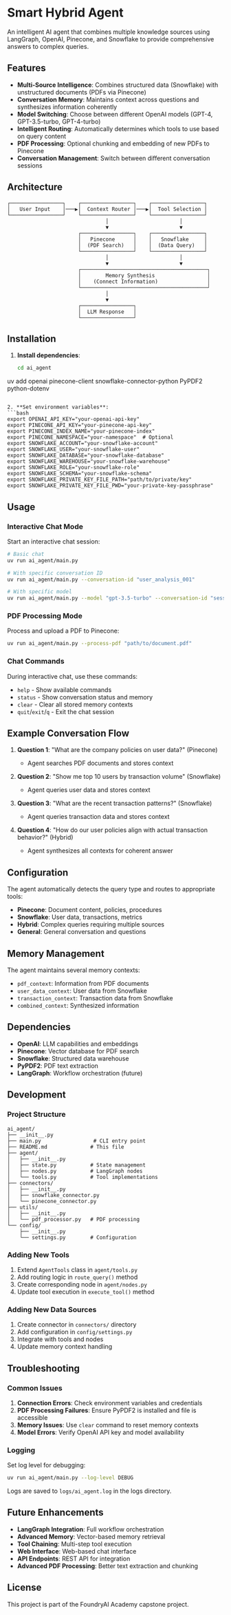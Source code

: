 # Smart Hybrid Agent

An intelligent AI agent that combines multiple knowledge sources using LangGraph, OpenAI, Pinecone, and Snowflake to provide comprehensive answers to complex queries.

## Features

- **Multi-Source Intelligence**: Combines structured data (Snowflake) with unstructured documents (PDFs via Pinecone)
- **Conversation Memory**: Maintains context across questions and synthesizes information coherently
- **Model Switching**: Choose between different OpenAI models (GPT-4, GPT-3.5-turbo, GPT-4-turbo)
- **Intelligent Routing**: Automatically determines which tools to use based on query content
- **PDF Processing**: Optional chunking and embedding of new PDFs to Pinecone
- **Conversation Management**: Switch between different conversation sessions

## Architecture

```
┌─────────────────┐    ┌─────────────────┐    ┌─────────────────┐
│   User Input    │───▶│  Context Router │───▶│  Tool Selection │
└─────────────────┘    └─────────────────┘    └─────────────────┘
                                │                       │
                                ▼                       ▼
                       ┌─────────────────┐    ┌─────────────────┐
                       │   Pinecone      │    │   Snowflake     │
                       │  (PDF Search)   │    │  (Data Query)   │
                       └─────────────────┘    └─────────────────┘
                                │                       │
                                ▼                       ▼
                       ┌─────────────────────────────────────────┐
                       │        Memory Synthesis                 │
                       │    (Connect Information)                │
                       └─────────────────────────────────────────┘
                                │
                                ▼
                       ┌─────────────────┐
                       │  LLM Response   │
                       └─────────────────┘
```

## Installation

1. **Install dependencies**:
   ```bash
   cd ai_agent
uv add openai pinecone-client snowflake-connector-python PyPDF2 python-dotenv
   ```

2. **Set environment variables**:
   ```bash
   export OPENAI_API_KEY="your-openai-api-key"
   export PINECONE_API_KEY="your-pinecone-api-key"
   export PINECONE_INDEX_NAME="your-pinecone-index"
   export PINECONE_NAMESPACE="your-namespace"  # Optional
   export SNOWFLAKE_ACCOUNT="your-snowflake-account"
   export SNOWFLAKE_USER="your-snowflake-user"
   export SNOWFLAKE_DATABASE="your-snowflake-database"
   export SNOWFLAKE_WAREHOUSE="your-snowflake-warehouse"
   export SNOWFLAKE_ROLE="your-snowflake-role"
   export SNOWFLAKE_SCHEMA="your-snowflake-schema"
   export SNOWFLAKE_PRIVATE_KEY_FILE_PATH="path/to/private/key"
   export SNOWFLAKE_PRIVATE_KEY_FILE_PWD="your-private-key-passphrase"
   ```

## Usage

### Interactive Chat Mode

Start an interactive chat session:

```bash
# Basic chat
uv run ai_agent/main.py

# With specific conversation ID
uv run ai_agent/main.py --conversation-id "user_analysis_001"

# With specific model
uv run ai_agent/main.py --model "gpt-3.5-turbo" --conversation-id "session_001"
```

### PDF Processing Mode

Process and upload a PDF to Pinecone:

```bash
uv run ai_agent/main.py --process-pdf "path/to/document.pdf"
```

### Chat Commands

During interactive chat, use these commands:
- `help` - Show available commands
- `status` - Show conversation status and memory
- `clear` - Clear all stored memory contexts
- `quit`/`exit`/`q` - Exit the chat session

## Example Conversation Flow

1. **Question 1**: "What are the company policies on user data?" (Pinecone)
   - Agent searches PDF documents and stores context

2. **Question 2**: "Show me top 10 users by transaction volume" (Snowflake)
   - Agent queries user data and stores context

3. **Question 3**: "What are the recent transaction patterns?" (Snowflake)
   - Agent queries transaction data and stores context

4. **Question 4**: "How do our user policies align with actual transaction behavior?" (Hybrid)
   - Agent synthesizes all contexts for coherent answer

## Configuration

The agent automatically detects the query type and routes to appropriate tools:

- **Pinecone**: Document content, policies, procedures
- **Snowflake**: User data, transactions, metrics
- **Hybrid**: Complex queries requiring multiple sources
- **General**: General conversation and questions

## Memory Management

The agent maintains several memory contexts:
- `pdf_context`: Information from PDF documents
- `user_data_context`: User data from Snowflake
- `transaction_context`: Transaction data from Snowflake
- `combined_context`: Synthesized information

## Dependencies

- **OpenAI**: LLM capabilities and embeddings
- **Pinecone**: Vector database for PDF search
- **Snowflake**: Structured data warehouse
- **PyPDF2**: PDF text extraction
- **LangGraph**: Workflow orchestration (future)

## Development

### Project Structure

```
ai_agent/
├── __init__.py
├── main.py                 # CLI entry point
├── README.md              # This file
├── agent/
│   ├── __init__.py
│   ├── state.py           # State management
│   ├── nodes.py           # LangGraph nodes
│   └── tools.py           # Tool implementations
├── connectors/
│   ├── __init__.py
│   ├── snowflake_connector.py
│   └── pinecone_connector.py
├── utils/
│   ├── __init__.py
│   └── pdf_processor.py   # PDF processing
└── config/
    ├── __init__.py
    └── settings.py        # Configuration
```

### Adding New Tools

1. Extend `AgentTools` class in `agent/tools.py`
2. Add routing logic in `route_query()` method
3. Create corresponding node in `agent/nodes.py`
4. Update tool execution in `execute_tool()` method

### Adding New Data Sources

1. Create connector in `connectors/` directory
2. Add configuration in `config/settings.py`
3. Integrate with tools and nodes
4. Update memory context handling

## Troubleshooting

### Common Issues

1. **Connection Errors**: Check environment variables and credentials
2. **PDF Processing Failures**: Ensure PyPDF2 is installed and file is accessible
3. **Memory Issues**: Use `clear` command to reset memory contexts
4. **Model Errors**: Verify OpenAI API key and model availability

### Logging

Set log level for debugging:
```bash
uv run ai_agent/main.py --log-level DEBUG
```

Logs are saved to `logs/ai_agent.log` in the logs directory.

## Future Enhancements

- **LangGraph Integration**: Full workflow orchestration
- **Advanced Memory**: Vector-based memory retrieval
- **Tool Chaining**: Multi-step tool execution
- **Web Interface**: Web-based chat interface
- **API Endpoints**: REST API for integration
- **Advanced PDF Processing**: Better text extraction and chunking

## License

This project is part of the FoundryAI Academy capstone project.
